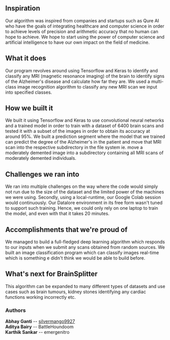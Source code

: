 ## Inspiration
Our algorithm was inspired from companies and startups such as Qure AI who have the goals of integrating healthcare and computer science in order to achieve levels of precision and arithmetic accuracy that no human can hope to achieve. We hope to start using the power of computer science and artificial intelligence to have our own impact on the field of medicine.

## What it does
Our program revolves around using Tensorflow and Keras to identify and classify any MRI (magnetic resonance imaging) of the brain to identify signs of the Alzheimer's disease and calculate how far they are. We used a multi-class image recognition algorithm to classify any new MRI scan we input into specified classes.

## How we built it
We built it using Tensorflow and Keras to use convolutional neural networks and a trained model in order to train with a dataset of 6400 brain scans and tested it with a subset of the images in order to obtain its accuracy at around 95%. We built a prediction segment where the model that we trained can predict the degree of the Alzheimer's in the patient and move that MRI scan into the respective subdirectory in the file system ie. move a moderately demented image into a subdirectory containing all MRI scans of moderately demented individuals.

## Challenges we ran into
We ran into multiple challenges on the way where the code would simply not run due to the size of the dataset and the limited power of the machines we were using. Secondly, using a local-runtime, our Google Colab session would continuously. Our Datalore environment in its free form wasn't tuned to support such training. Hence, we could only rely on one laptop to train the model, and even with that it takes 20 minutes.

## Accomplishments that we're proud of
We managed to build a full-fledged deep learning algorithm which responds to our inputs when we submit any scans obtained from random sources. We built an image classification program which can classify images real-time which is something e didn't think we would be able to build before.

## What's next for BrainSplitter
This algorithm can be expanded to many different types of datasets and use cases such as brain tumours, kidney stones identifying any cardiac functions working incorrectly etc.

### Authors
**Abhay Ganti** -- [silvermango9927](https://github.com/silvermango9927) \
**Aditya Bairy** -- BattleHoundoom \
**Karthik Sankar** -- emergenitro 
